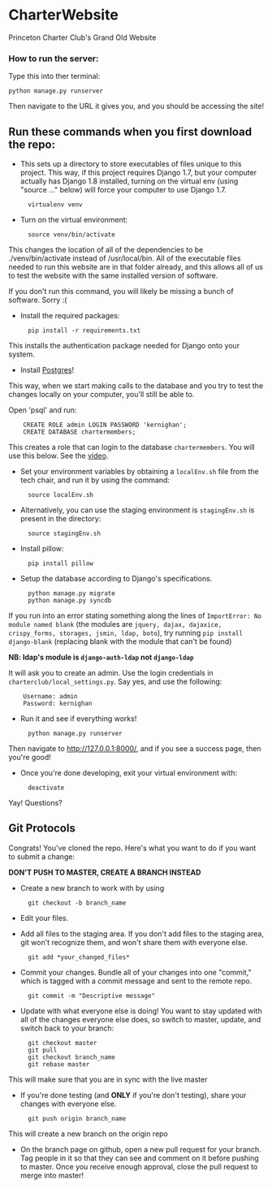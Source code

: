 CharterWebsite
==============

Princeton Charter Club's Grand Old Website

### How to run the server:

Type this into ther terminal:

    python manage.py runserver

Then navigate to the URL it gives you, and you should be accessing the site!


Run these commands when you first download the repo:
---

- This sets up a directory to store executables of files unique to this project. This way, if this project requires Django 1.7, but your computer actually has Django 1.8 installed, turning on the virtual env (using "source ..." below) will force your computer to use Django 1.7.

        virtualenv venv

- Turn on the virtual environment:

        source venv/bin/activate

This changes the location of all of the dependencies to be ./venv/bin/activate instead of /usr/local/bin. All of the executable files needed to run this website are in that folder already, and this allows all of us to test the website with the same installed version of software.

If you don't run this command, you will likely be missing a bunch of software. Sorry :(

- Install the required packages:

        pip install -r requirements.txt

This installs the authentication package needed for Django onto your system.

- Install [Postgres](http://postgresapp.com/)!

This way, when we start making calls to the database and you try to test the changes locally on your computer, you'll still be able to.

Open 'psql' and run:

        CREATE ROLE admin LOGIN PASSWORD 'kernighan';
        CREATE DATABASE chartermembers;

This creates a role that can login to the database `chartermembers`. You will
use this below. See the [video](https://docs.google.com/a/princeton.edu/file/d/0B6HetodYPhDwX3NtTlVQc19YQ2s/edit).

- Set your environment variables by obtaining a `localEnv.sh` file from the tech chair, and run it by using the command:

		source localEnv.sh

- Alternatively, you can use the staging environment is `stagingEnv.sh` is present in the directory:

        source stagingEnv.sh

- Install pillow:

        pip install pillow

- Setup the database according to Django's specifications.

        python manage.py migrate
        python manage.py syncdb

If you run into an error stating something along the lines of `ImportError: No module named blank` (the modules are `jquery, dajax, dajaxice, crispy_forms, storages, jsmin, ldap, boto`), try running `pip install django-blank` (replacing blank with the module that can't be found) 

**NB: ldap's module is `django-auth-ldap` not `django-ldap`**

It will ask you to create an admin. Use the login credentials in
`charterclub/local_settings.py`. Say yes, and use the following:

        Username: admin
        Password: kernighan

- Run it and see if everything works!

        python manage.py runserver

Then navigate to http://127.0.0.1:8000/, and if you see a success page, then you're good!

- Once you're done developing, exit your virtual environment with:

        deactivate

Yay! Questions?

Git Protocols
---

Congrats! You've cloned the repo. Here's what you want to do if you want to submit a change:

**DON'T PUSH TO MASTER, CREATE A BRANCH INSTEAD**

- Create a new branch to work with by using 

        git checkout -b branch_name

- Edit your files.
- Add all files to the staging area. If you don't add files to the staging area, git won't recognize them, and won't share them with everyone else.

        git add *your_changed_files*

- Commit your changes. Bundle all of your changes into one "commit," which is tagged with a commit message and sent to the remote repo.

        git commit -m "Descriptive message"

- Update with what everyone else is doing! You want to stay updated with all of the changes everyone else does, so switch to master, update, and switch back to your branch:

        git checkout master
        git pull
        git checkout branch_name
        git rebase master
        
This will make sure that you are in sync with the live master

- If you're done testing (and **ONLY** if you're don't testing), share your changes with everyone else.

        git push origin branch_name

This will create a new branch on the origin repo

- On the branch page on github, open a new pull request for your branch. Tag people in it so that they can see and comment on it before pushing to master. Once you receive enough approval, close the pull request to merge into master!

